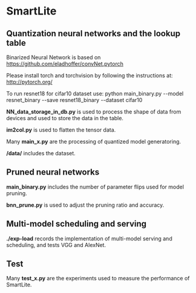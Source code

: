 # SmartLite

## Quantization neural networks and the lookup table
Binarized Neural Network is based on https://github.com/eladhoffer/convNet.pytorch

Please install torch and torchvision by following the instructions at: http://pytorch.org/

To run resnet18 for cifar10 dataset use: python main_binary.py --model resnet_binary --save resnet18_binary --dataset cifar10

**NN_data_storage_in_db.py** is used to process the shape of data from devices and used to store the data in the table.

**im2col.py** is used to flatten the tensor data.

Many **main_x.py** are the processing of quantized model generatoring.

**/data/** includes the dataset.

## Pruned neural networks

**main_binary.py** includes the number of parameter flips used for model pruning.

**bnn_prune.py** is used to adjust the pruning ratio and accuracy.

## Multi-model scheduling and serving

**./exp-load** records the implementation of multi-model serving and scheduling, and tests VGG and AlexNet.

## Test

Many **test_x.py** are the experiments used to measure the performance of SmartLite.





